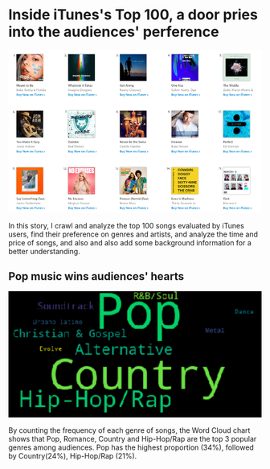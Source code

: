 Inside iTunes's Top 100, a door pries into the audiences' perference
====
![image](https://github.com/Jessicaaaaaaa/hkbu-big-data-media/raw/master/homework3/topsongs.png)

In this story, I crawl and analyze the top 100 songs evaluated by iTunes users, find their preference on genres and artists, and analyze the time and price of songs, and also and also add some background information for a better understanding.<br>

Pop music wins audiences' hearts
------
![image](https://github.com/Jessicaaaaaaa/hkbu-big-data-media/raw/master/homework3/genre.png)

By counting the frequency of each genre of songs,  the Word Cloud chart shows that Pop, Romance, Country and Hip-Hop/Rap are the top 3 popular genres among audiences. Pop has the highest proportion (34%), followed by Country(24%), Hip-Hop/Rap (21%).

